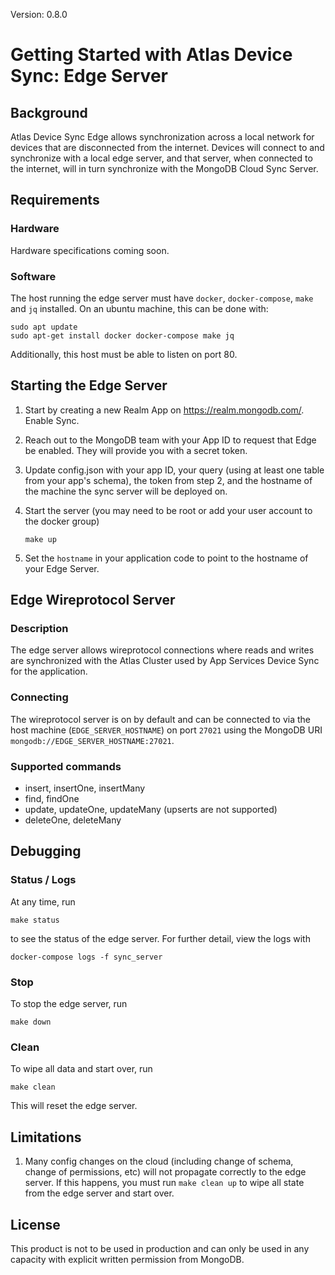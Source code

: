 Version: 0.8.0
# Getting Started with Atlas Device Sync: Edge Server

## Background

Atlas Device Sync Edge allows synchronization across a local network for devices that are disconnected from the internet. Devices will
connect to and synchronize with a local edge server, and that server, when connected to the internet, will in turn 
synchronize with the MongoDB Cloud Sync Server.

## Requirements

### Hardware
Hardware specifications coming soon.

### Software
The host running the edge server must have `docker`, `docker-compose`, `make` and `jq` installed. On an ubuntu machine, this can be done with:

```
sudo apt update
sudo apt-get install docker docker-compose make jq
```

Additionally, this host must be able to listen on port 80.

## Starting the Edge Server

1. Start by creating a new Realm App on https://realm.mongodb.com/. Enable Sync.

2. Reach out to the MongoDB team with your App ID to request that Edge be enabled. They will provide you with a secret token.

3. Update config.json with your app ID, your query (using at least one table from your app's schema), the token from step 2, and the hostname of the machine the sync server will be deployed on.

4. Start the server (you may need to be root or add your user account to the docker group)
    ```
    make up
    ```

5. Set the `hostname` in your application code to point to the hostname of your Edge Server.

## Edge Wireprotocol Server

### Description
The edge server allows wireprotocol connections where reads and writes are synchronized with the Atlas Cluster used by App Services Device Sync for the application.

### Connecting
The wireprotocol server is on by default and can be connected to via the host machine (`EDGE_SERVER_HOSTNAME`) on port `27021` using the MongoDB URI `mongodb://EDGE_SERVER_HOSTNAME:27021`.

### Supported commands
- insert, insertOne, insertMany
- find, findOne
- update, updateOne, updateMany (upserts are not supported)
- deleteOne, deleteMany

## Debugging

### Status / Logs

At any time, run 
```
make status
```
to see the status of the edge server. For further detail, view the logs with
```
docker-compose logs -f sync_server
```

### Stop

To stop the edge server, run 
```
make down
```

### Clean

To wipe all data and start over, run 
```
make clean
```
This will reset the edge server.

## Limitations

1. Many config changes on the cloud (including change of schema, change of permissions, etc) will not propagate correctly
to the edge server. If this happens, you must run `make clean up` to wipe all state from the edge server and start over.

## License

This product is not to be used in production and can only be used in any capacity with explicit written permission from MongoDB.
